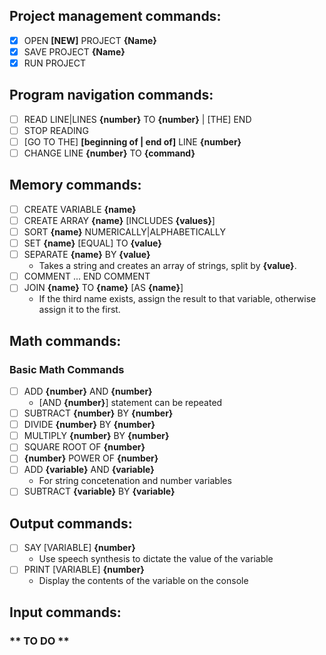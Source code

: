 ## Project management commands:

-   [x] OPEN **[NEW]** PROJECT **{Name}**
-   [x] SAVE PROJECT **{Name}**
-   [x] RUN PROJECT

## Program navigation commands:

-   [ ] READ LINE|LINES **{number}** TO **{number}** | [THE] END
-   [ ] STOP READING
-   [ ] [GO TO THE] **[beginning of | end of]** LINE **{number}**
-   [ ] CHANGE LINE **{number}** TO **{command}**

## Memory commands:

-   [ ] CREATE VARIABLE **{name}**
-   [ ] CREATE ARRAY **{name}** [INCLUDES **{values}**]
-   [ ] SORT **{name}** NUMERICALLY|ALPHABETICALLY
-   [ ] SET **{name}** [EQUAL] TO **{value}**
-   [ ] SEPARATE **{name}** BY **{value}**
    -   Takes a string and creates an array of strings, split by **{value}**.
-   [ ] COMMENT ... END COMMENT
-   [ ] JOIN **{name}** TO **{name}** [AS **{name}**]
    -   If the third name exists, assign the result to that variable, otherwise assign it to the first.

## Math commands:

### Basic Math Commands

-   [ ] ADD **{number}** AND **{number}**
    -   [AND **{number}**] statement can be repeated
-   [ ] SUBTRACT **{number}** BY **{number}**
-   [ ] DIVIDE **{number}** BY **{number}**
-   [ ] MULTIPLY **{number}** BY **{number}**
-   [ ] SQUARE ROOT OF **{number}**
-   [ ] **{number}** POWER OF **{number}**
-   [ ] ADD **{variable}** AND **{variable}**
    -   For string concetenation and number variables
-   [ ] SUBTRACT **{variable}** BY **{variable}**

## Output commands:

-   [ ] SAY [VARIABLE] **{number}**
    -   Use speech synthesis to dictate the value of the variable
-   [ ] PRINT [VARIABLE] **{number}**
    -   Display the contents of the variable on the console

## Input commands:

### ** TO DO **

